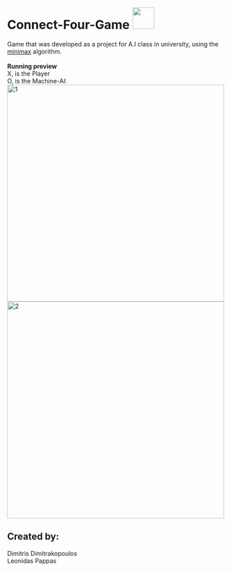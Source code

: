 # Connect-Four-Game <img src="https://www.thanassis.space/connect-four.jpg" height="50px" width="50px">
Game that was developed as a project for A.I class in university, using the <a href="https://www.youtube.com/watch?v=l-hh51ncgDI">minimax</a> algorithm.
<br><br>
<b>Running preview</b>
<br>
X, is the Player<br>O, is the Machine-AI:
<br>
<img src="https://i.ibb.co/ygz6vfx/1.png" alt="1" border="0" height="500px">
<img src="https://i.ibb.co/xgV4wzK/2.png" alt="2" border="0" height="500px">
<br>
<h2>Created by:</h2>
Dimitris Dimitrakopoulos<br>
Leonidas Pappas

